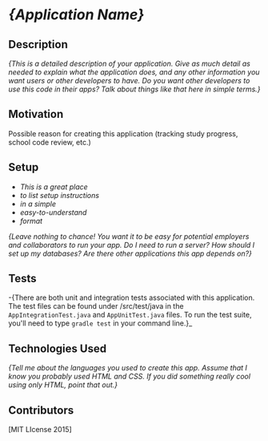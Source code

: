# _{Application Name}_

## Description

_{This is a detailed description of your application. Give as much detail as needed to explain what the application does, and any other information you want users or other developers to have. Do you want other developers to use this code in their apps? Talk about things like that here in simple terms.}_

## Motivation

Possible reason for creating this application (tracking study progress, school code review, etc.)

## Setup

* _This is a great place_
* _to list setup instructions_
* _in a simple_
* _easy-to-understand_
* _format_

_{Leave nothing to chance! You want it to be easy for potential employers and collaborators to run your app. Do I need to run a server? How should I set up my databases? Are there other applications this app depends on?}_

## Tests

-{There are both unit and integration tests associated with this application. The test files can be found under /src/test/java in the ``AppIntegrationTest.java`` and ``AppUnitTest.java`` files. To run the test suite, you'll need to type ``gradle test`` in your command line.}_


## Technologies Used

_{Tell me about the languages you used to create this app. Assume that I know you probably used HTML and CSS. If you did something really cool using only HTML, point that out.}_

## Contributors


[MIT LIcense 2015]
